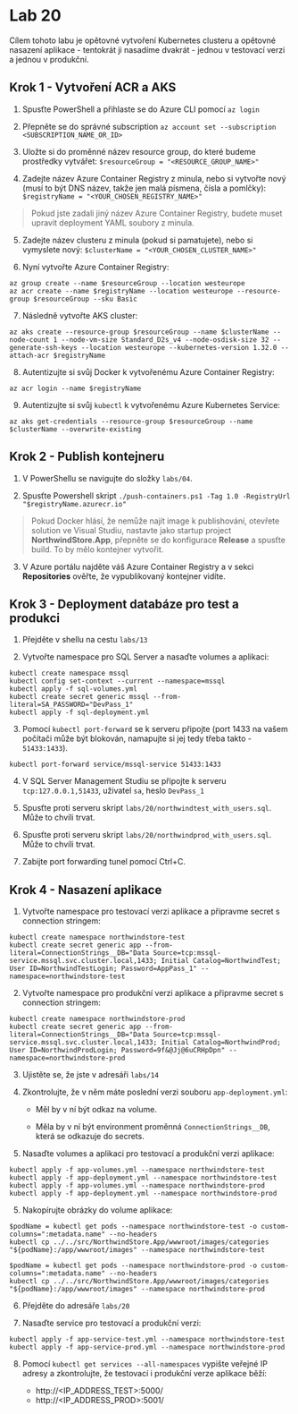 # Lab 20

Cílem tohoto labu je opětovné vytvoření Kubernetes clusteru a opětovné nasazení aplikace - tentokrát ji nasadíme dvakrát - jednou v testovací verzi a jednou v produkční.

## Krok 1 - Vytvoření ACR a AKS

1. Spusťte PowerShell a přihlaste se do Azure CLI pomocí `az login`

2. Přepněte se do správné subscription `az account set --subscription <SUBSCRIPTION_NAME_OR_ID>`

3. Uložte si do proměnné název resource group, do které budeme prostředky vytvářet: `$resourceGroup = "<RESOURCE_GROUP_NAME>"`

4. Zadejte název Azure Container Registry z minula, nebo si vytvořte nový (musí to být DNS název, takže jen malá písmena, čísla a pomlčky): `$registryName = "<YOUR_CHOSEN_REGISTRY_NAME>"`

> Pokud jste zadali jiný název Azure Container Registry, budete muset upravit deployment YAML soubory z minula.

5. Zadejte název clusteru z minula (pokud si pamatujete), nebo si vymyslete nový: `$clusterName = "<YOUR_CHOSEN_CLUSTER_NAME>"`

6. Nyní vytvořte Azure Container Registry: 

```
az group create --name $resourceGroup --location westeurope
az acr create --name $registryName --location westeurope --resource-group $resourceGroup --sku Basic
```

7. Následně vytvořte AKS cluster:

```
az aks create --resource-group $resourceGroup --name $clusterName --node-count 1 --node-vm-size Standard_D2s_v4 --node-osdisk-size 32 --generate-ssh-keys --location westeurope --kubernetes-version 1.32.0 --attach-acr $registryName
```

8. Autentizujte si svůj Docker k vytvořenému Azure Container Registry:

```
az acr login --name $registryName
```

9. Autentizujte si svůj `kubectl` k vytvořenému Azure Kubernetes Service:

```
az aks get-credentials --resource-group $resourceGroup --name $clusterName --overwrite-existing
```

## Krok 2 - Publish kontejneru

1. V PowerShellu se navigujte do složky `labs/04`.

2. Spusťte Powershell skript `./push-containers.ps1 -Tag 1.0 -RegistryUrl "$registryName.azurecr.io"`

> Pokud Docker hlásí, že nemůže najít image k publishování, otevřete solution ve Visual Studiu, nastavte jako startup project __NorthwindStore.App__, přepněte se do konfigurace __Release__ a spusťte build. To by mělo kontejner vytvořit.

3. V Azure portálu najděte váš Azure Container Registry a v sekci __Repositories__ ověřte, že vypublikovaný kontejner vidíte.

## Krok 3 - Deployment databáze pro test a produkci

1. Přejděte v shellu na cestu `labs/13`

2. Vytvořte namespace pro SQL Server a nasaďte volumes a aplikaci:

```
kubectl create namespace mssql
kubectl config set-context --current --namespace=mssql
kubectl apply -f sql-volumes.yml
kubectl create secret generic mssql --from-literal=SA_PASSWORD="DevPass_1"
kubectl apply -f sql-deployment.yml
```

3. Pomocí `kubectl port-forward` se k serveru připojte (port 1433 na vašem počítači může být blokován, namapujte si jej tedy třeba takto - `51433:1433`).

```
kubectl port-forward service/mssql-service 51433:1433
```

4. V SQL Server Management Studiu se připojte k serveru `tcp:127.0.0.1,51433`, uživatel `sa`, heslo `DevPass_1`

5. Spusťte proti serveru skript `labs/20/northwindtest_with_users.sql`. Může to chvíli trvat.

6. Spusťte proti serveru skript `labs/20/northwindprod_with_users.sql`. Může to chvíli trvat.

7. Zabijte port forwarding tunel pomocí Ctrl+C.

## Krok 4 - Nasazení aplikace

1. Vytvořte namespace pro testovací verzi aplikace a připravme secret s connection stringem:

```
kubectl create namespace northwindstore-test
kubectl create secret generic app --from-literal=ConnectionStrings__DB="Data Source=tcp:mssql-service.mssql.svc.cluster.local,1433; Initial Catalog=NorthwindTest; User ID=NorthwindTestLogin; Password=AppPass_1" --namespace=northwindstore-test
```

2. Vytvořte namespace pro produkční verzi aplikace a připravme secret s connection stringem:

```
kubectl create namespace northwindstore-prod
kubectl create secret generic app --from-literal=ConnectionStrings__DB="Data Source=tcp:mssql-service.mssql.svc.cluster.local,1433; Initial Catalog=NorthwindProd; User ID=NorthwindProdLogin; Password=9f&@Jj@6uCRHpDpn" --namespace=northwindstore-prod
```

3. Ujistěte se, že jste v adresáři `labs/14`

4. Zkontrolujte, že v něm máte poslední verzi souboru `app-deployment.yml`:

    * Měl by v ní být odkaz na volume.

    * Měla by v ní být environment proměnná `ConnectionStrings__DB`, která se odkazuje do secrets.

4. Nasaďte volumes a aplikaci pro testovací a produkční verzi aplikace:

```
kubectl apply -f app-volumes.yml --namespace northwindstore-test
kubectl apply -f app-deployment.yml --namespace northwindstore-test
kubectl apply -f app-volumes.yml --namespace northwindstore-prod
kubectl apply -f app-deployment.yml --namespace northwindstore-prod
```

5. Nakopírujte obrázky do volume aplikace:

```
$podName = kubectl get pods --namespace northwindstore-test -o custom-columns=":metadata.name" --no-headers
kubectl cp ../../src/NorthwindStore.App/wwwroot/images/categories "${podName}:/app/wwwroot/images" --namespace northwindstore-test

$podName = kubectl get pods --namespace northwindstore-prod -o custom-columns=":metadata.name" --no-headers
kubectl cp ../../src/NorthwindStore.App/wwwroot/images/categories "${podName}:/app/wwwroot/images" --namespace northwindstore-prod
```

6. Přejděte do adresáře `labs/20`

7. Nasaďte service pro testovací a produkční verzi:

```
kubectl apply -f app-service-test.yml --namespace northwindstore-test
kubectl apply -f app-service-prod.yml --namespace northwindstore-prod
```

8. Pomocí `kubectl get services --all-namespaces` vypište veřejné IP adresy a zkontrolujte, že testovací i produkční verze aplikace běží:

    * http://<IP_ADDRESS_TEST>:5000/
    * http://<IP_ADDRESS_PROD>:5001/